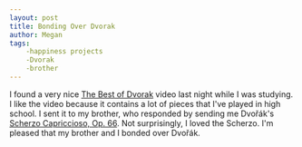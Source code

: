 ```yaml
---
layout: post
title: Bonding Over Dvorak
author: Megan
tags:
    -happiness projects
    -Dvorak
    -brother
---
```


I found a very nice [The Best of Dvorak](https://www.youtube.com/watch?v=G3-ZniwXSYY "The Best of Dvorak") video last night while I was studying. I like the video because it contains a lot of pieces that I've played in high school. I sent it to my brother, who responded by sending me Dvořák's [Scherzo Capriccioso, Op. 66](https://www.youtube.com/watch?v=k8-wQZUQ99A "Antonín Dvořák -Scherzo Capriccioso, Op. 66"). Not surprisingly, I loved the Scherzo. I'm pleased that my brother and I bonded over Dvořák.